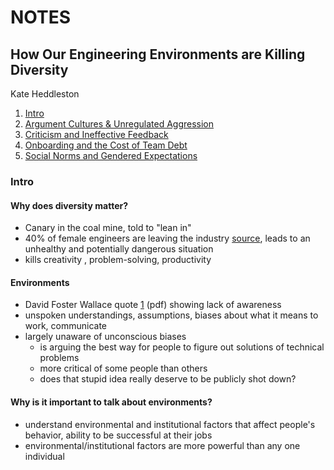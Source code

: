 # NOTES

## How Our Engineering Environments are Killing Diversity
Kate Heddleston

1. [Intro](https://kateheddleston.com/blog/how-our-engineering-environments-are-killing-diversity-introduction)
2. [Argument Cultures & Unregulated Aggression](https://www.kateheddleston.com/blog/argument-cultures-and-unregulated-aggression)
3. [Criticism and Ineffective Feedback](https://www.kateheddleston.com/blog/criticism-and-ineffective-feedback)
4. [Onboarding and the Cost of Team Debt](https://kateheddleston.com/blog/onboarding-and-the-cost-of-team-debt)
5. [Social Norms and Gendered Expectations](https://kateheddleston.com/blog/social-norms-and-gendered-expectations)

### Intro

#### Why does diversity matter?

* Canary in the coal mine, told to "lean in"
* 40% of female engineers are leaving the industry [source][0], leads to an unhealthy and potentially dangerous situation
* kills creativity , problem-solving, productivity

#### Environments

* David Foster Wallace quote [1][1] (pdf) showing lack of awareness
* unspoken understandings, assumptions, biases about what it means to work, communicate
* largely unaware of unconscious biases
	* is arguing the best way for people to figure out solutions of technical problems
	* more critical of some people than others
	* does that stupid idea really deserve to be publicly shot down?
	
#### Why is it important to talk about environments?

* understand environmental and institutional factors that affect people's behavior, ability to be successful at their jobs
* environmental/institutional factors are more powerful than any one individual



[0]: http://www.huffingtonpost.com/2014/08/12/female-engineers_n_5668504.html
[1]: http://www.metastatic.org/text/This%20is%20Water.pdf